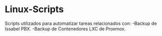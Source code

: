 # Linux-Scripts
Scripts utilizados para automatizar tareas relacionados con:
-Backup de Issabel PBX.
-Backup de Contenedores LXC de Proxmox.
